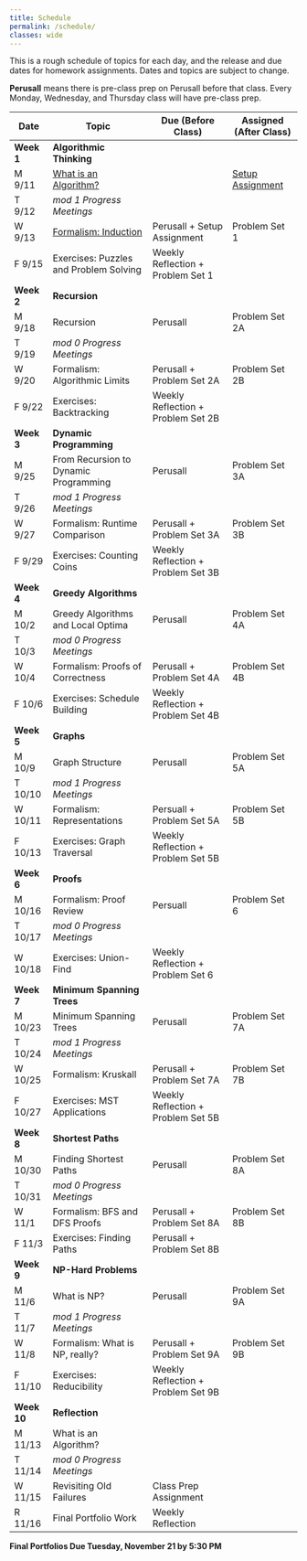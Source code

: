 ```yaml
---
title: Schedule
permalink: /schedule/
classes: wide
---
```


This is a rough schedule of topics for each day, and the release and due dates for homework assignments. Dates and topics are subject to change. 

**Perusall** means there is pre-class prep on Perusall before that class. Every Monday, Wednesday, and Thursday class will have pre-class prep. 

| Date	| Topic	| Due (Before Class) |	Assigned (After Class) |
| ------- | ----------| ------------- | -------------- |
| **Week 1** | **Algorithmic Thinking** | | |
| M 9/11 | [What is an Algorithm?][w1d1] | | [Setup Assignment][setup]
| T 9/12 | _mod 1 Progress Meetings_ 
| W 9/13 | [Formalism: Induction][w1d2] | Perusall + Setup Assignment | Problem Set 1
| F 9/15 | Exercises: Puzzles and Problem Solving | Weekly Reflection + Problem Set 1 | 
| **Week 2** | **Recursion** | | |
| M 9/18 | Recursion | Perusall | Problem Set 2A
| T 9/19 | _mod 0 Progress Meetings_
| W 9/20 | Formalism: Algorithmic Limits | Perusall + Problem Set 2A | Problem Set 2B
| F 9/22 | Exercises: Backtracking | Weekly Reflection + Problem Set 2B
| **Week 3** | **Dynamic Programming** | | |
| M 9/25 | From Recursion to Dynamic Programming | Perusall | Problem Set 3A
| T 9/26 | _mod 1 Progress Meetings_
| W 9/27 | Formalism: Runtime Comparison | Perusall + Problem Set 3A | Problem Set 3B 
| F 9/29 | Exercises: Counting Coins | Weekly Reflection + Problem Set 3B
| **Week 4** | **Greedy Algorithms** | | |
| M 10/2 | Greedy Algorithms and Local Optima | Perusall | Problem Set 4A
| T 10/3 | _mod 0 Progress Meetings_
| W 10/4 | Formalism: Proofs of Correctness | Perusall + Problem Set 4A | Problem Set 4B |
| F 10/6 | Exercises: Schedule Building | Weekly Reflection + Problem Set 4B |
| **Week 5** | **Graphs** | | |
| M 10/9 | Graph Structure | Perusall | Problem Set 5A
| T 10/10 | _mod 1 Progress Meetings_
| W 10/11 | Formalism: Representations | Persuall + Problem Set 5A | Problem Set 5B
| F 10/13 | Exercises: Graph Traversal | Weekly Reflection + Problem Set 5B 
| **Week 6** | **Proofs** | | |
| M 10/16 | Formalism: Proof Review | Persuall | Problem Set 6
| T 10/17 | _mod 0 Progress Meetings_
| W 10/18 | Exercises: Union-Find | Weekly Reflection + Problem Set 6 | 
| **Week 7** | **Minimum Spanning Trees** | | |
| M 10/23 | Minimum Spanning Trees | Perusall | Problem Set 7A
| T 10/24 | _mod 1 Progress Meetings_
| W 10/25 | Formalism: Kruskall | Perusall + Problem Set 7A | Problem Set 7B
| F 10/27 | Exercises: MST Applications | Weekly Reflection + Problem Set 5B
| **Week 8** | **Shortest Paths** | | |
| M 10/30 | Finding Shortest Paths | Perusall | Problem Set 8A
| T 10/31 | _mod 0 Progress Meetings_
| W 11/1 | Formalism: BFS and DFS Proofs | Perusall + Problem Set 8A | Problem Set 8B
| F 11/3 | Exercises: Finding Paths | Perusall + Problem Set 8B
| **Week 9** | **NP-Hard Problems** | | | 
| M 11/6 | What is NP? | Perusall | Problem Set 9A
| T 11/7 | _mod 1 Progress Meetings_
| W 11/8 | Formalism: What is NP, really? | Perusall + Problem Set 9A | Problem Set 9B
| F 11/10 | Exercises: Reducibility | Weekly Reflection + Problem Set 9B
| **Week 10** | **Reflection** | | |
| M 11/13 | What is an Algorithm? 
| T 11/14 | _mod 0 Progress Meetings_
| W 11/15 | Revisiting Old Failures | Class Prep Assignment
| R 11/16 | Final Portfolio Work | Weekly Reflection

**Final Portfolios Due Tuesday, November 21 by 5:30 PM**

[w1d1]: https://alackles.github.io/CMSC-150-FT-23/notes/w1d1
[w1d2]: https://alackles.github.io/CMSC-150-FT-23/notes/w1d2

[setup]: https://alackles.github.io/CMSC-510-FT-23/notes/setup
